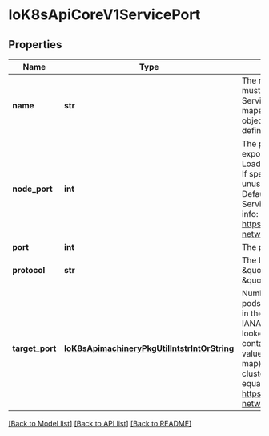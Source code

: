 # IoK8sApiCoreV1ServicePort

## Properties
Name | Type | Description | Notes
------------ | ------------- | ------------- | -------------
**name** | **str** | The name of this port within the service. This must be a DNS_LABEL. All ports within a ServiceSpec must have unique names. This maps to the &#39;Name&#39; field in EndpointPort objects. Optional if only one ServicePort is defined on this service. | [optional] 
**node_port** | **int** | The port on each node on which this service is exposed when type&#x3D;NodePort or LoadBalancer. Usually assigned by the system. If specified, it will be allocated to the service if unused or else creation of the service will fail. Default is to auto-allocate a port if the ServiceType of this Service requires one. More info: https://kubernetes.io/docs/concepts/services-networking/service/#type-nodeport | [optional] 
**port** | **int** | The port that will be exposed by this service. | 
**protocol** | **str** | The IP protocol for this port. Supports \&quot;TCP\&quot;, \&quot;UDP\&quot;, and \&quot;SCTP\&quot;. Default is TCP. | [optional] 
**target_port** | [**IoK8sApimachineryPkgUtilIntstrIntOrString**](IoK8sApimachineryPkgUtilIntstrIntOrString.md) | Number or name of the port to access on the pods targeted by the service. Number must be in the range 1 to 65535. Name must be an IANA_SVC_NAME. If this is a string, it will be looked up as a named port in the target Pod&#39;s container ports. If this is not specified, the value of the &#39;port&#39; field is used (an identity map). This field is ignored for services with clusterIP&#x3D;None, and should be omitted or set equal to the &#39;port&#39; field. More info: https://kubernetes.io/docs/concepts/services-networking/service/#defining-a-service | [optional] 

[[Back to Model list]](../README.md#documentation-for-models) [[Back to API list]](../README.md#documentation-for-api-endpoints) [[Back to README]](../README.md)


